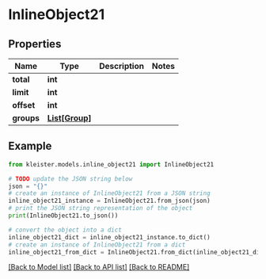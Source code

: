 # InlineObject21


## Properties

Name | Type | Description | Notes
------------ | ------------- | ------------- | -------------
**total** | **int** |  | 
**limit** | **int** |  | 
**offset** | **int** |  | 
**groups** | [**List[Group]**](Group.md) |  | 

## Example

```python
from kleister.models.inline_object21 import InlineObject21

# TODO update the JSON string below
json = "{}"
# create an instance of InlineObject21 from a JSON string
inline_object21_instance = InlineObject21.from_json(json)
# print the JSON string representation of the object
print(InlineObject21.to_json())

# convert the object into a dict
inline_object21_dict = inline_object21_instance.to_dict()
# create an instance of InlineObject21 from a dict
inline_object21_from_dict = InlineObject21.from_dict(inline_object21_dict)
```
[[Back to Model list]](../README.md#documentation-for-models) [[Back to API list]](../README.md#documentation-for-api-endpoints) [[Back to README]](../README.md)


